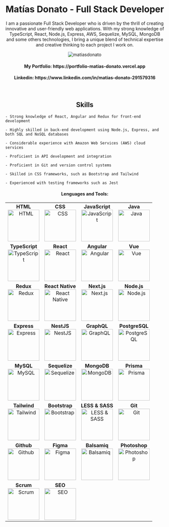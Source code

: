 <h1 align="center">Matías Donato - Full Stack Developer</h1>

<p align="center">I am a passionate Full Stack Developer who is driven by the thrill of creating innovative and user-friendly web applications. With my strong knowledge of TypeScript, React, Node.js, Express, AWS, Sequelize, MySQL, MongoDB and some others technologies, I bring a unique blend of technical expertise and creative thinking to each project I work on.</p>



<div align="center">
  <div>
    <img src="https://komarev.com/ghpvc/?username=matiasdonato&label=Profile%20views&color=0e75b6&style=flat" alt="matiasdonato" />
  </div>
  <h4>My Portfolio: https://portfolio-matias-donato.vercel.app</h4>
  <h4>Linkedin: https://www.linkedin.com/in/matias-donato-291579316</h4>
</div>

&nbsp;
<h2 align="center">Skills</h2>
<div>
  
    - Strong knowledge of React, Angular and Redux for front-end development
    
    - Highly skilled in back-end development using Node.js, Express, and both SQL and NoSQL databases

    - Considerable experience with Amazon Web Services (AWS) cloud services
    
    - Proficient in API development and integration
    
    - Proficient in Git and version control systems
    
    - Skilled in CSS frameworks, such as Bootstrap and Tailwind
    
    - Experienced with testing frameworks such as Jest
</div>
  <div align="center">
    <h4>Lenguages and Tools:</h4>
    <table>
  <tr>
    <td align="center">
      <strong>HTML</strong><br>
      <img src="images/html.png" alt="HTML" height="100">
    </td>
    <td align="center">
      <strong>CSS</strong><br>
      <img src="images/css.png" alt="CSS" height="100">
    </td>
    <td align="center">
      <strong>JavaScript</strong><br>
      <img src="images/javascript.png" alt="JavaScript" height="100">
    </td>
    <td align="center">
      <strong>Java</strong><br>
      <img src="images/java.png" alt="Java" height="100">
    </td>
  </tr>
  <tr>
    <td align="center">
      <strong>TypeScript</strong><br>
      <img src="images/typescript.png" alt="TypeScript" height="100">
    </td>
    <td align="center">
      <strong>React</strong><br>
      <img src="images/react.png" alt="React" height="100">
    </td>
    <td align="center">
      <strong>Angular</strong><br>
      <img src="images/angular.png" alt="Angular" height="100">
    </td>
    <td align="center">
      <strong>Vue</strong><br>
      <img src="images/vue.png" alt="Vue" height="100">
    </td>
  </tr>
  <tr>
    <td align="center">
      <strong>Redux</strong><br>
      <img src="images/redux.png" alt="Redux" height="100">
    </td>
    <td align="center">
      <strong>React Native</strong><br>
      <img src="images/react-native.png" alt="React Native" height="100">
    </td>
    <td align="center">
      <strong>Next.js</strong><br>
      <img src="images/nextjs.png" alt="Next.js" height="100">
    </td>
    <td align="center">
      <strong>Node.js</strong><br>
      <img src="images/nodejs.png" alt="Node.js" height="100">
    </td>
  </tr>
  <tr>
    <td align="center">
      <strong>Express</strong><br>
      <img src="images/express.png" alt="Express" height="100">
    </td>
    <td align="center">
      <strong>NestJS</strong><br>
      <img src="images/nestjs.png" alt="NestJS" height="100">
    </td>
    <td align="center">
      <strong>GraphQL</strong><br>
      <img src="images/graphql.png" alt="GraphQL" height="100">
    </td>
    <td align="center">
      <strong>PostgreSQL</strong><br>
      <img src="images/postgresql.png" alt="PostgreSQL" height="100">
    </td>
  </tr>
  <tr>
    <td align="center">
      <strong>MySQL</strong><br>
      <img src="images/mysql.png" alt="MySQL" height="100">
    </td>
    <td align="center">
      <strong>Sequelize</strong><br>
      <img src="images/sequelize.png" alt="Sequelize" height="100">
    </td>
    <td align="center">
      <strong>MongoDB</strong><br>
      <img src="images/mongodb.png" alt="MongoDB" height="100">
    </td>
    <td align="center">
      <strong>Prisma</strong><br>
      <img src="images/prisma.png" alt="Prisma" height="100">
    </td>
  </tr>
  <tr>
    <td align="center">
      <strong>Tailwind</strong><br>
      <img src="images/tailwind.png" alt="Tailwind" height="100">
    </td>
    <td align="center">
      <strong>Bootstrap</strong><br>
      <img src="images/bootstrap.png" alt="Bootstrap" height="100">
    </td>
    <td align="center">
      <strong>LESS & SASS</strong><br>
      <img src="images/less-sass.png" alt="LESS & SASS" height="100">
    </td>
    <td align="center">
      <strong>Git</strong><br>
      <img src="images/git.png" alt="Git" height="100">
    </td>
  </tr>
  <tr>
    <td align="center">
      <strong>Github</strong><br>
      <img src="images/github.png" alt="Github" height="100">
    </td>
    <td align="center">
      <strong>Figma</strong><br>
      <img src="images/figma.png" alt="Figma" height="100">
    </td>
    <td align="center">
      <strong>Balsamiq</strong><br>
      <img src="images/balsamiq.png" alt="Balsamiq" height="100">
    </td>
    <td align="center">
      <strong>Photoshop</strong><br>
      <img src="images/photoshop.png" alt="Photoshop" height="100">
    </td>
  </tr>
  <tr>
    <td align="center">
      <strong>Scrum</strong><br>
      <img src="images/scrum.png" alt="Scrum" height="100">
    </td>
    <td align="center">
      <strong>SEO</strong><br>
      <img src="images/seo.png" alt="SEO" height="100">
    </td>
    <td></td>
    <td></td>
  </tr>
</table>
</div>




